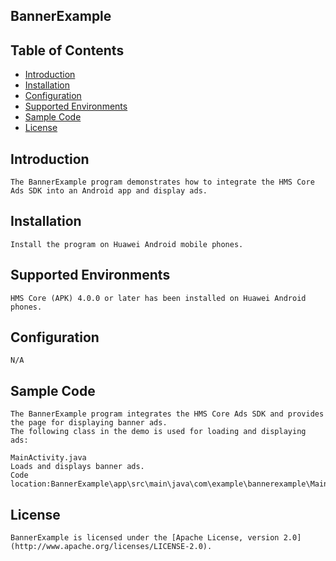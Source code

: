 ## BannerExample


## Table of Contents

 * [Introduction](#introduction)
 * [Installation](#installation)
 * [Configuration ](#configuration)
 * [Supported Environments](#supported-environments)
 * [Sample Code](#sample-code)
 * [License](#license)
 
 
## Introduction
    The BannerExample program demonstrates how to integrate the HMS Core Ads SDK into an Android app and display ads.

## Installation
    Install the program on Huawei Android mobile phones.
    
## Supported Environments
    HMS Core (APK) 4.0.0 or later has been installed on Huawei Android phones.
	
## Configuration 
    N/A
	
## Sample Code
    The BannerExample program integrates the HMS Core Ads SDK and provides the page for displaying banner ads.
    The following class in the demo is used for loading and displaying ads:

    MainActivity.java
    Loads and displays banner ads.
    Code location:BannerExample\app\src\main\java\com\example\bannerexample\MainActivity.java

##  License
    BannerExample is licensed under the [Apache License, version 2.0](http://www.apache.org/licenses/LICENSE-2.0).
